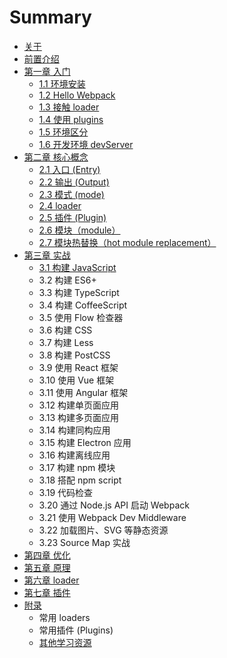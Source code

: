 # Summary

* [关于](README.md)
* [前置介绍](chapter1.md)
* [第一章 入门](di-yi-zhang-ru-men-pei-zhi.md)
  * [1.1 环境安装](di-yi-zhang-ru-men-pei-zhi/1-1-huan-jing-an-zhuang.md)
  * [1.2 Hello Webpack](di-yi-zhang-ru-men-pei-zhi/12-hello-webpack.md)
  * [1.3 接触 loader](di-yi-zhang-ru-men-pei-zhi/13-jie-hong-loader.md)
  * [1.4 使用 plugins](di-yi-zhang-ru-men-pei-zhi/14-shi-yong-plugins.md)
  * [1.5 环境区分](di-yi-zhang-ru-men-pei-zhi/15-huan-jing-qu-fen.md)
  * [1.6 开发环境 devServer](di-yi-zhang-ru-men-pei-zhi/16-kai-fa-huan-jing-devserver.md)
* [第二章 核心概念](di-er-zhang-he-xin-gai-nian.md)
  * [2.1 入口 \(Entry\)](di-er-zhang-he-xin-gai-nian/2-1-ru-kou-entry.md)
  * [2.2 输出 \(Output\)](di-er-zhang-he-xin-gai-nian/2-1-shu-chu-output.md)
  * [2.3 模式 \(mode\)](di-er-zhang-he-xin-gai-nian/2-5-mo-shi-mode.md)
  * [2.4 loader](di-er-zhang-he-xin-gai-nian/loader.md)
  * [2.5 插件 \(Plugin\)](di-er-zhang-he-xin-gai-nian/2-4-cha-jian-plugins.md)
  * [2.6 模块（module）](di-er-zhang-he-xin-gai-nian/26-mo-kuai-ff08-module.md)
  * [2.7 模块热替换（hot module replacement）](di-er-zhang-he-xin-gai-nian/28-mo-kuai-re-ti-huan-ff08-hot-module-replacement.md)
* [第三章 实战](di-san-zhang-pei-zhi.md)
  * [3.1 构建 JavaScript](di-san-zhang-pei-zhi/31-gou-jian-javascript-yu-yan.md)
  * 3.2 构建 ES6+
  * 3.3 构建 TypeScript
  * 3.4 构建 CoffeeScript
  * 3.5 使用 Flow 检查器
  * 3.6 构建 CSS
  * 3.7 构建 Less
  * 3.8 构建 PostCSS
  * 3.9 使用 React 框架
  * 3.10 使用 Vue 框架
  * 3.11 使用 Angular 框架
  * 3.12 构建单页面应用
  * 3.13 构建多页面应用
  * 3.14 构建同构应用
  * 3.15 构建 Electron 应用
  * 3.16 构建离线应用
  * 3.17 构建 npm 模块
  * 3.18 搭配 npm script
  * 3.19 代码检查
  * 3.20 通过 Node.js API 启动 Webpack
  * 3.21 使用 Webpack Dev Middleware
  * 3.22 加载图片、SVG 等静态资源
  * 3.23 Source Map 实战
* [第四章 优化](di-si-zhang-shi-zhan.md)
* [第五章 原理](di-wu-zhang-you-hua.md)
* [第六章 loader](di-liu-zhang-yuan-li.md)
* [第七章 插件](di-qi-zhang-shen-ru-loader.md)
* [附录](fu-lu.md)
  * 常用 loaders
  * 常用插件 \(Plugins\)
  * [其他学习资源](fu-lu/qi-ta-xue-xi-zi-yuan.md)

